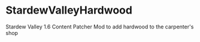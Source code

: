 # StardewValleyHardwood
Stardew Valley 1.6 Content Patcher Mod to add hardwood to the carpenter's shop
